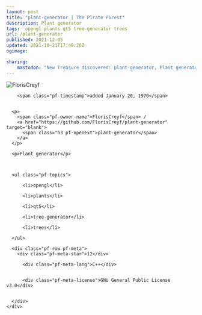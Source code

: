 ```yaml
---
layout: post
title: "plant-generator | The Pirate Forest"
description: Plant generator
tags:  opengl plants qt5 tree-generator trees
url: /plant-generator
published: 2021-12-05
updated: 2021-10-21T17:49:26Z
ogimage: 

sharing:
    mastodon: "New Treasure discovered: plant-generator, Plant generator"
---
```


<div class="pf-night-sky-spacer">
    <div id="pf-night-sky" data-stars="12" data-owner="FlorisCreyf" data-repo="plant-generator"></div>
    <div class="">
        <dialog>
            Inhalt des Dialogs
        </dialog>
    </div>
</div>

<div class="pf-ship-list">
    <div class="pf-row pf-pirate pf-small-column" data-pirate-id="oiI7MuIfajgtCYnD9WxAe">
    <div>
      <!--<a href="https://github.com/FlorisCreyf" target="blank">-->
        <div class="pf-pirate-avatar">
          <div class="pf-cross pf-clickable"  onclick="collect('oiI7MuIfajgtCYnD9WxAe'); return false;"></div>
          <img src="https://avatars.githubusercontent.com/u/11012029?v=4" title="FlorisCreyf" alt="FlorisCreyf"/>
      </div>
      <!--</a>
      <div class="pf-pirate-actions">
        <a class="pf-treasure-add"  title="save in my treasure chest" onclick="collect('oiI7MuIfajgtCYnD9WxAe'); return false;" href="#">
          <img src="./assets/coin.svg" alt="treasure"/>
        </a>
        <a class="pf-treasure-remove" onclick="throwAway('oiI7MuIfajgtCYnD9WxAe'); return false;">remove</a>
      </div>-->
    </div>
    <div class="pf-ship">
      
        <span class="pf-timestamp">added January 20, 1970</span>
      
      
      <p>
        <span class="pf-owner-name">FlorisCreyf</span> / 
        <a href="https://github.com/FlorisCreyf/plant-generator" target="blank">
          <span class="h3 pf-openext">plant-generator</span>
        </a>
      </p>

      <p>Plant generator</p>

      

      <ul class="pf-topics">
        
          <li>opengl</li>
        
          <li>plants</li>
        
          <li>qt5</li>
        
          <li>tree-generator</li>
        
          <li>trees</li>
        
      </ul>

      <div class="pf-row pf-meta">
        <div class="pf-meta-star">12</div>
        
          <div class="pf-meta-lang">C++</div>
        
        
          <div class="pf-meta-license">GNU General Public License v3.0</div>
        
        
      </div>
    </div>
  </div>
</div>